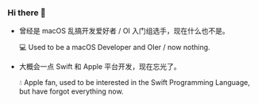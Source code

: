 ### Hi there 👋

- 曾经是 macOS 乱搞开发爱好者 / OI 入门组选手，现在什么也不是。

  💻 Used to be a macOS Developer and OIer / now nothing.

- 大概会一点 Swift 和 Apple 平台开发，现在忘光了。  

  💧 Apple fan, used to be interested in the Swift Programming Language, but have forgot everything now.
